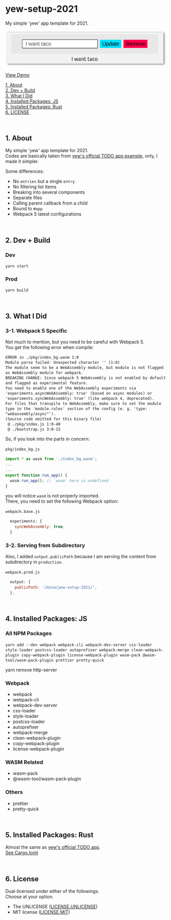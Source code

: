 # yew-setup-2021

My simple 'yew' app template for 2021.

![screenshot](screenshot.png)

[View Demo](http://tokyo800.jp/mina/yew-setup-2021/)

[1. About](#1-about)  
[2. Dev + Build](#2-dev--build)  
[3. What I Did](#3-what-i-did)  
[4. Installed Packages: JS](#4-installed-packages--js)  
[5. Installed Packages: Rust](#5-installed-packages--rust)  
[6. LICENSE](#6-license)

&nbsp;

## 1. About

My simple 'yew' app template for 2021.  
Codes are basically taken from
[yew's official TODO app example](https://github.com/yewstack/yew-wasm-pack-template),
only, I made it simpler.

Some differences:

- No `entries` but a single `entry`
- No filtering list items
- Breaking into several components
- Separate files
- Calling parent callback from a child
- Bound to `#app`
- Webpack 5 latest configurations

&nbsp;

## 2. Dev + Build

### Dev

```
yarn start
```

### Prod

```
yarn build
```

&nbsp;

## 3. What I Did

### 3-1. Webpack 5 Specific

Not much to mention, but you need to be careful with Webpack 5.  
You get the following error when compile:

```
ERROR in ./pkg/index_bg.wasm 1:0
Module parse failed: Unexpected character '' (1:0)
The module seem to be a WebAssembly module, but module is not flagged as WebAssembly module for webpack.
BREAKING CHANGE: Since webpack 5 WebAssembly is not enabled by default and flagged as experimental feature.
You need to enable one of the WebAssembly experiments via 'experiments.asyncWebAssembly: true' (based on async modules) or 'experiments.syncWebAssembly: true' (like webpack 4, deprecated).
For files that transpile to WebAssembly, make sure to set the module type in the 'module.rules' section of the config (e. g. 'type: "webassembly/async"').
(Source code omitted for this binary file)
 @ ./pkg/index.js 1:0-40
 @ ./bootstrap.js 3:0-15
```

So, if you look into the parts in concern:

`pkg/index_bg.js`

```js
import * as wasm from './index_bg.wasm';
...
...
export function run_app() {
  wasm.run_app(); // `wasm` here is undefined
}
```

you will notice `wasm` is not properly imported.  
There, you need to set the following Webpack option:

`webpack.base.js`

```js
  experiments: {
    syncWebAssembly: true,
  }
```

### 3-2. Serving from Subdirectory

Also, I added `output.publicPath` because I am serving
the content from subdirectory in `production`.

`webpack.prod.js`

```js
  output: {
    publicPath: '/mina/yew-setup-2021/',
  },
```

&nbsp;

## 4. Installed Packages: JS

### All NPM Packages

```
yarn add --dev webpack webpack-cli webpack-dev-server css-loader style-loader postcss-loader autoprefixer webpack-merge clean-webpack-plugin copy-webpack-plugin license-webpack-plugin wasm-pack @wasm-tool/wasm-pack-plugin prettier pretty-quick
```

yarn remove http-server

### Webpack

- webpack
- webpack-cli
- webpack-dev-server
- css-loader
- style-loader
- postcss-loader
- autoprefixer
- webpack-merge
- clean-webpack-plugin
- copy-webpack-plugin
- license-webpack-plugin

### WASM Related

- wasm-pack
- @wasm-tool/wasm-pack-plugin

### Others

- prettier
- pretty-quick

&nbsp;

## 5. Installed Packages: Rust

Almost the same as
[yew's official TODO app](https://github.com/yewstack/yew-wasm-pack-template).  
[See Cargo.toml](Cargo.toml)

&nbsp;

## 6. License

Dual-licensed under either of the followings.  
Choose at your option.

- The UNLICENSE ([LICENSE.UNLICENSE](LICENSE.UNLICENSE))
- MIT license ([LICENSE.MIT](LICENSE.MIT))

